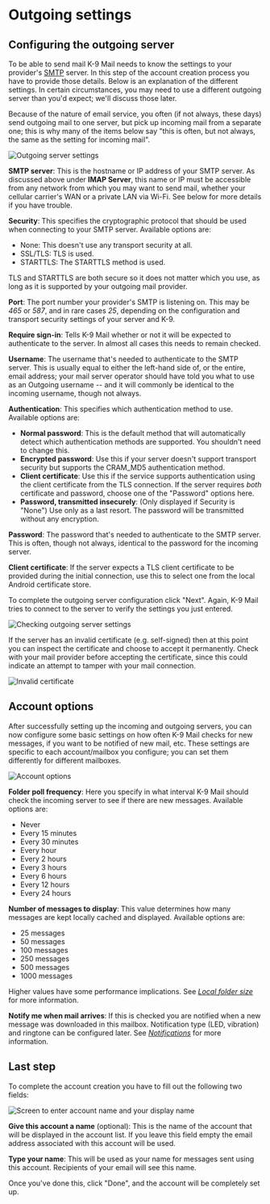 # Outgoing settings

## Configuring the outgoing server

To be able to send mail K-9 Mail needs to know the settings to your provider's 
[SMTP](https://en.wikipedia.org/wiki/SMTP) server. In this step of the account creation process you have to provide 
those details. Below is an explanation of the different settings. In certain circumstances, you may need to use a 
different outgoing server than you'd expect; we'll discuss those later.

Because of the nature of email service, you often (if not always, these days) send outgoing mail to one server, but 
pick up incoming mail from a separate one; this is why many of the items below say "this is often, but not always, the
 same as the setting for incoming mail".

![Outgoing server settings](img/account_setup_step4_smtp_outgoing_server.png)

**SMTP server**: This is the hostname or IP address of your SMTP server. As discussed above under **IMAP Server**, this
name or IP must be accessible from any network from which you may want to send mail, whether your cellular carrier's
WAN or a private LAN via Wi-Fi. See below for more details if you have trouble.

**Security**: This specifies the cryptographic protocol that should be used when connecting to your SMTP server.
Available options are:

* None: This doesn't use any transport security at all.
* SSL/TLS: TLS is used.
* STARTTLS: The STARTTLS method is used.

TLS and STARTTLS are both secure so it does not matter which you use, as long as it is supported by
your outgoing mail provider.

**Port**: The port number your provider's SMTP is listening on. This may be *465* or *587*, and in rare cases *25*, 
depending on the configuration and transport security settings of your server and K-9.

**Require sign-in**: Tells K-9 Mail whether or not it will be expected to authenticate to the server. In almost all 
cases this needs to remain checked.

**Username**: The username that's needed to authenticate to the SMTP server. This is usually equal to either the
left-hand side of, or the entire, email address; your mail server operator should have told you what to use as an
Outgoing username -- and it will commonly be identical to the incoming username, though not always.

**Authentication**: This specifies which authentication method to use. Available options are:

* **Normal password**: This is the default method that will automatically detect which authentication methods are supported.
You shouldn't need to change this.
* **Encrypted password**: Use this if your server doesn't support transport security but supports the CRAM_MD5 authentication
method.
* **Client certificate**: Use this if the service supports authentication using the client certificate from the TLS connection.
If the server requires *both* certificate and password, choose one of the "Password" options here.
* **Password, transmitted insecurely**: (Only displayed if Security is "None") Use only as a last resort. The password will be transmitted without any encryption.

**Password**: The password that's needed to authenticate to the SMTP server. This is often, though not always, identical
to the password for the incoming server.

**Client certificate**: If the server expects a TLS client certificate to be provided during the initial connection,
use this to select one from the local Android certificate store.

To complete the outgoing server configuration click "Next". Again, K-9 Mail tries to connect to the server to verify
the settings you just entered.

![Checking outgoing server settings](img/account_setup_step4.5_smtp_checking_outgoing_server_settings.png)

If the server has an invalid certificate (e.g. self-signed) then at this point you can inspect the certificate
and choose to accept it permanently. Check with your mail provider before accepting the certificate, since
this could indicate an attempt to tamper with your mail connection.

![Invalid certificate](img/account_setup_step3.6_invalid_certificate.png)

## Account options

After successfully setting up the incoming and outgoing servers, you can now configure some basic settings on how often
K-9 Mail checks for new messages, if you want to be notified of new mail, etc. These settings are specific to each 
account/mailbox you configure; you can set them differently for different mailboxes.

![Account options](img/account_setup_step5_account_options.png)

**Folder poll frequency**: Here you specify in what interval K-9 Mail should check the incoming server to see if there 
are new messages. Available options are:

* Never
* Every 15 minutes
* Every 30 minutes
* Every hour
* Every 2 hours
* Every 3 hours
* Every 6 hours
* Every 12 hours
* Every 24 hours


**Number of messages to display**: This value determines how many messages are kept locally cached and displayed. 
Available options are:

* 25 messages
* 50 messages
* 100 messages
* 250 messages
* 500 messages
* 1000 messages

Higher values have some performance implications. See [*Local folder size*](../settings/account.md#local-folder-size) 
for more information.

**Notify me when mail arrives**: If this is checked you are notified when a new message was downloaded in this mailbox.
Notification type (LED, vibration) and ringtone can be configured later. See 
[*Notifications*](../settings/account.md#notifications) for more information.

## Last step

To complete the account creation you have to fill out the following two fields:

![Screen to enter account name and your display name](img/account_setup_step6_account_name.png)

**Give this account a name** (optional): This is the name of the account that will be displayed in the account list. If
you leave this field empty the email address associated with this account will be used.

**Type your name**: This will be used as your name for messages sent using this account. Recipients
of your email will see this name.

Once you've done this, click "Done", and the account will be completely set up.
